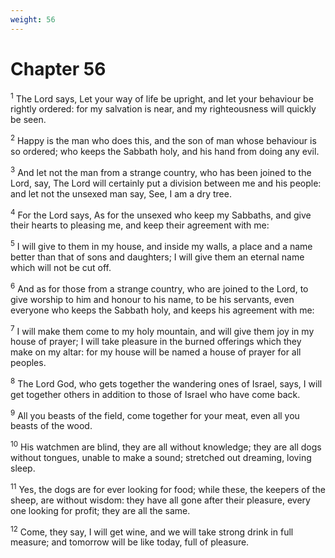 ```yaml
---
weight: 56
---
```


# Chapter 56

<sup>1</sup> The Lord says, Let your way of life be upright, and let your behaviour be rightly ordered: for my salvation is near, and my righteousness will quickly be seen. 

<sup>2</sup> Happy is the man who does this, and the son of man whose behaviour is so ordered; who keeps the Sabbath holy, and his hand from doing any evil. 

<sup>3</sup> And let not the man from a strange country, who has been joined to the Lord, say, The Lord will certainly put a division between me and his people: and let not the unsexed man say, See, I am a dry tree. 

<sup>4</sup> For the Lord says, As for the unsexed who keep my Sabbaths, and give their hearts to pleasing me, and keep their agreement with me: 

<sup>5</sup> I will give to them in my house, and inside my walls, a place and a name better than that of sons and daughters; I will give them an eternal name which will not be cut off. 

<sup>6</sup> And as for those from a strange country, who are joined to the Lord, to give worship to him and honour to his name, to be his servants, even everyone who keeps the Sabbath holy, and keeps his agreement with me: 

<sup>7</sup> I will make them come to my holy mountain, and will give them joy in my house of prayer; I will take pleasure in the burned offerings which they make on my altar: for my house will be named a house of prayer for all peoples. 

<sup>8</sup> The Lord God, who gets together the wandering ones of Israel, says, I will get together others in addition to those of Israel who have come back. 

<sup>9</sup> All you beasts of the field, come together for your meat, even all you beasts of the wood. 

<sup>10</sup> His watchmen are blind, they are all without knowledge; they are all dogs without tongues, unable to make a sound; stretched out dreaming, loving sleep. 

<sup>11</sup> Yes, the dogs are for ever looking for food; while these, the keepers of the sheep, are without wisdom: they have all gone after their pleasure, every one looking for profit; they are all the same. 

<sup>12</sup> Come, they say, I will get wine, and we will take strong drink in full measure; and tomorrow will be like today, full of pleasure. 


